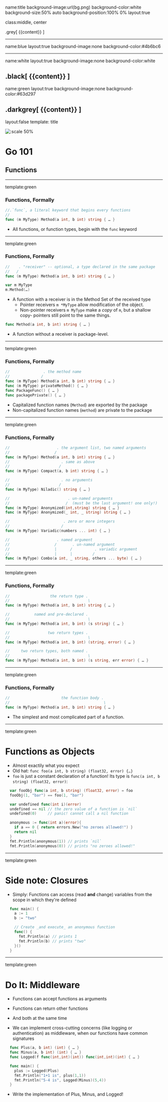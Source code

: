 name:title
background-image:url(bg.png)
background-color:white
background-size:50% auto
background-position:100% 0%
layout:true

class:middle, center

.grey[
{{content}}
]

---
name:blue
layout:true
background-image:none
background-color:#4b6bc6

---
name:white
layout:true
background-image:none
background-color:white

.black[
{{content}}
]
---
name:green
layout:true
background-image:none
background-color:#63d297

.darkgrey[
{{content}}
]
---
layout:false
template: title

![:scale 50%](slack.png)

# Go 101

## Functions

---
template:green

### Functions, Formally

```go
//.`func`, a literal keyword that begins every functions
//
func (m MyType) Method(a int, b int) string { … }
```

* All functions, or function types, begin with the `func` keyword

---
template:green

### Functions, Formally

```go
//    . "receiver" -- optional, a type declared in the same package
//   /
func (m MyType) Method(a int, b int) string { … }

var m MyType
m.Method(…)
```

* A function with a receiver is in the Method Set of the received type
    * Pointer receivers `m *MyType` allow modification of the object.
    * Non-pointer receivers `m MyType` make a _copy_ of `m`, but a shallow copy- pointers still point to the same things.

```go
func Method(a int, b int) string { … }
```

* A function without a receiver is package-level.

---
template:green

### Functions, Formally

```go
//               . the method name
//              /
func (m MyType) Method(a int, b int) string { … }
func (m MyType) privateMethod() { … }
func PackageFunc() { … }
func packagePrivate() { … }
```

* Capitalized function names (`Method`) are exported by the package
* Non-capitalized function names (`method`) are private to the package

---
template:green

### Functions, Formally

```go
//                     . the argument list, two named arguments
//                    /            
func (m MyType) Method(a int, b int) string { … }
//                       . same as above
//                      /
func (m MyType) Compact(a, b int) string { … }

//                       . no arguments
//                      /
func (m MyType) Niladic() string { … }

//                          . un-named arguments
//                         /  (must be the last argument! one only!)
func (m MyType) Anonymized(int,string) string { … }
func (m MyType) Anonymized(_ int, _ string) string { … }

//                        . zero or more integers
//                       /
func (m MyType) Variadic(numbers ... int) { … }

//                     . named argument
//                    /       . un-named argument
//                    |      /          . variadic argument
//                    |      |         /
func (m MyType) Combo(a int, _ string, others ... byte) { … }
```

---
template:green

### Functions, Formally

```go
//                  the return type .
//                                   \            
func (m MyType) Method(a int, b int) string { … }

//           named and pre-declared .
//                                   \
func (m MyType) Method(a int, b int) (s string) { … }

//                 two return types .
//                                   \
func (m MyType) Method(a int, b int) (string, error) { … }

//     two return types, both named .
//                                   \
func (m MyType) Method(a int, b int) (s string, err error) { … }
```

---
template:green

### Functions, Formally

```go
//                       the function body .
//                                          \
func (m MyType) Method(a int, b int) string { … }

```

* The simplest and most complicated part of a function.

---
template:green

# Functions as Objects

* Almost exactily what you expect
* Old hat: `func foo(a int, b string) (float32, error) {…}`
* `foo` is just a constant declaration of a function! Its type is `func(a int, b string) (float32, error)`:

```go
  var fooObj func(a int, b string) (float32, error) = foo
  fooObj(1, "bar") == foo(1, "bar")

  var undefined func(int i)(error)
  undefined == nil // the zero value of a function is `nil`
  undefined(0)     // panic! cannot call a nil function

  anonymous := func(int a)(error){
    if a == 0 { return errors.New("no zeroes allowed!") }
    return nil
  }
  fmt.Println(anonymous(1)) // prints `nil`
  fmt.Println(anonymous(0)) // prints "no zeroes allowed!"
```

---
template:green

# Side note: Closures

* Simply: Functions can access (read **and** change) variables from the scope in which they're defined

```go
  func main() {
    a := 1
    b := "two"

    // Create _and execute_ an anonymous function
    func() {
      fmt.Println(a) // prints 1
      fmt.Println(b) // prints "two"
    }()
  }
```

---
template:green

# Do It: Middleware

* Functions can accept functions as arguments
* Functions can return other functions
* And both at the same time

* We can implement cross-cutting concerns (like logging or authentication) as middleware, when our functions have common signatures

```go
  func Plus(a, b int) (int) { … }
  func Minus(a, b int) (int) { … }
  func Logged(f func(int,int)(int)) func(int,int)(int) { … }

  func main() {
    plus := Logged(Plus)
    fmt.Println("1+1 is", plus(1,1))
    fmt.Println("5-4 is", Logged(Minus)(5,4))
  }
```

* Write the implementation of Plus, Minus, and Logged!
